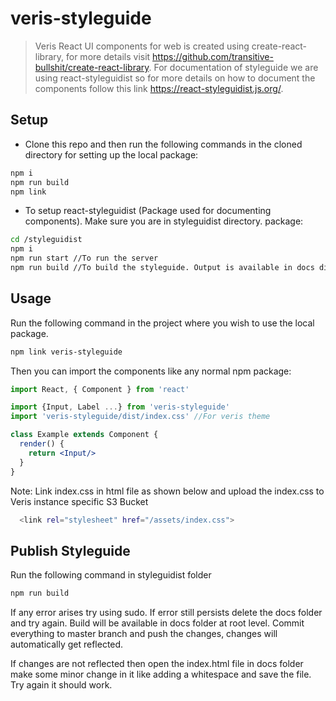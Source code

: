 # veris-styleguide

> Veris React UI components for web is created using create-react-library, for more details visit https://github.com/transitive-bullshit/create-react-library. For documentation of styleguide we are using react-styleguidist so for more details on how to document the components follow this link https://react-styleguidist.js.org/.

## Setup

- Clone this repo and then run the following commands in the cloned directory for setting up the local package:
```bash
npm i
npm run build
npm link
```
- To setup react-styleguidist (Package used for documenting components). Make sure you are in styleguidist directory.
package:
```bash
cd /styleguidist 
npm i
npm run start //To run the server
npm run build //To build the styleguide. Output is available in docs directory at root level.
```

## Usage

Run the following command in the project where you wish to use the local package.
```bash
npm link veris-styleguide
```

Then you can import the components like any normal npm package:

```jsx
import React, { Component } from 'react'

import {Input, Label ...} from 'veris-styleguide'
import 'veris-styleguide/dist/index.css' //For veris theme

class Example extends Component {
  render() {
    return <Input/>
  }
}
```
Note: Link index.css in html file as shown below and upload the index.css to Veris instance specific S3 Bucket
```bash
  <link rel="stylesheet" href="/assets/index.css">
```

## Publish Styleguide
Run the following command in styleguidist folder
```bash
npm run build
```
If any error arises try using sudo. If error still persists delete the docs folder and try again. Build will be available in docs folder at root level. Commit everything to master branch and push the changes, changes will automatically get reflected. 

If changes are not reflected then open the index.html file in docs folder make some minor change in it like adding a whitespace and save the file. Try again it should work.


